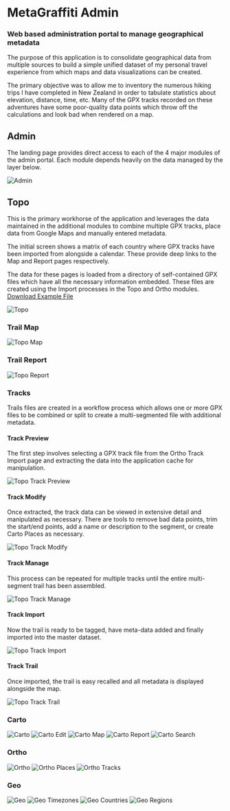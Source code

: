 # MetaGraffiti Admin

### Web based administration portal to manage geographical metadata

The purpose of this application is to consolidate geographical data from multiple sources to build a simple unified dataset of my personal travel experience from which maps and data visualizations can be created.

The primary objective was to allow me to inventory the numerous hiking trips I have completed in New Zealand in order to tabulate statistics about elevation, distance, time, etc.  Many of the GPX tracks recorded on these adventures have some poor-quality data points which throw off the calculations and look bad when rendered on a map.

## Admin

The landing page provides direct access to each of the 4 major modules of the admin portal.  Each module depends heavily on the data managed by the layer below.

![Admin](./Admin.png)

## Topo

This is the primary workhorse of the application and leverages the data maintained in the additional modules to combine multiple GPX tracks, place data from Google Maps and manually entered metadata.

The initial screen shows a matrix of each country where GPX tracks have been imported from alongside a calendar.  These provide deep links to the Map and Report pages respectively.  

The data for these pages is loaded from a directory of self-contained GPX files which have all the necessary information embedded.  These files are created using the Import processes in the Topo and Ortho modules.  [Download Example File](./Trail.gpx?raw=true)

![Topo](./Topo.png)

### Trail Map
![Topo Map](./Topo-Map.png)

### Trail Report
![Topo Report](./Topo-Report.png)

### Tracks

Trails files are created in a workflow process which allows one or more GPX files to be combined or split to create a multi-segmented file with additional metadata.

#### Track Preview
The first step involves selecting a GPX track file from the Ortho Track Import page and extracting the data into the application cache for manipulation.

![Topo Track Preview](./Topo-Track-Preview.png)

#### Track Modify
Once extracted, the track data can be viewed in extensive detail and manipulated as necessary.  There are tools to remove bad data points, trim the start/end points, add a name or description to the segment, or create Carto Places as necessary.

![Topo Track Modify](./Topo-Track-Modify.png)

#### Track Manage
This process can be repeated for multiple tracks until the entire multi-segment trail has been assembled.

![Topo Track Manage](./Topo-Track-Manage.png)

#### Track Import
Now the trail is ready to be tagged, have meta-data added and finally imported into the master dataset.

![Topo Track Import](./Topo-Track-Import.png)

#### Track Trail
Once imported, the trail is easy recalled and all metadata is displayed alongside the map.

![Topo Track Trail](./Topo-Track-Trail.png)

### Carto

![Carto](./Carto.png)
![Carto Edit](./Carto-Edit.png)
![Carto Map](./Carto-Map.png)
![Carto Report](./Carto-Report.png)
![Carto Search](./Carto-Search.png)

### Ortho

![Ortho](./Ortho.png)
![Ortho Places](./Ortho-Places.png)
![Ortho Tracks](./Ortho-Tracks.png)

### Geo

![Geo](./Geo.png)
![Geo Timezones](./Geo-Timezones.png)
![Geo Countries](./Geo-Countries.png)
![Geo Regions](./Geo-Regions.png)
